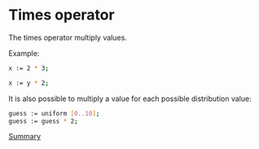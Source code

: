 # Times operator

The times operator multiply values.

Example:
```sh
x := 2 * 3;
```
```sh
x := y * 2;
```

It is also possible to multiply a value for each possible distribution value:
```sh
guess := uniform [0..10];
guess := guess * 2;
```

[Summary](https://github.com/gleisonsdm/Kuifje-Documentation)
